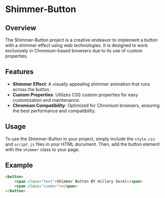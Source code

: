 # Shimmer-Button

## Overview
The Shimmer-Button project is a creative endeavor to implement a button with a shimmer effect using web technologies. It is designed to work exclusively in Chromium-based browsers due to its use of custom properties.

## Features
- **Shimmer Effect**: A visually appealing shimmer animation that runs across the button.
- **Custom Properties**: Utilizes CSS custom properties for easy customization and maintenance.
- **Chromium Compatibility**: Optimized for Chromium browsers, ensuring the best performance and compatibility.

## Usage
To use the Shimmer-Button in your project, simply include the `style.css` and `script.js` files in your HTML document. Then, add the button element with the `shimmer` class to your page.

## Example
```html
<button>
    <span class="text">Shimmer Button BY Hillary Serel</span>
    <span class="simmer"></span>
</button>
